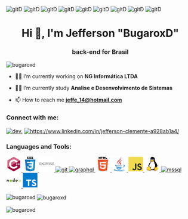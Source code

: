 ![gitD](https://user-images.githubusercontent.com/88409973/138533767-d38b402d-74ef-42da-ad1f-dda89a1be459.jpg)
![gitD](https://user-images.githubusercontent.com/88409973/138533767-d38b402d-74ef-42da-ad1f-dda89a1be459.jpg)
![gitD](https://user-images.githubusercontent.com/88409973/138533767-d38b402d-74ef-42da-ad1f-dda89a1be459.jpg)
![gitD](https://user-images.githubusercontent.com/88409973/138533767-d38b402d-74ef-42da-ad1f-dda89a1be459.jpg)
![gitD](https://user-images.githubusercontent.com/88409973/156623633-66f0ddb1-0463-4aac-8103-2ac18d6ef012.png)
![gitD](https://user-images.githubusercontent.com/88409973/138533767-d38b402d-74ef-42da-ad1f-dda89a1be459.jpg)
![gitD](https://user-images.githubusercontent.com/88409973/138533767-d38b402d-74ef-42da-ad1f-dda89a1be459.jpg)
![gitD](https://user-images.githubusercontent.com/88409973/138533767-d38b402d-74ef-42da-ad1f-dda89a1be459.jpg)
![gitD](https://user-images.githubusercontent.com/88409973/138533767-d38b402d-74ef-42da-ad1f-dda89a1be459.jpg)


                                      
<h1 align="center">Hi 🐙, I'm Jefferson "BugaroxD"</h1> 
<h3 align="center">back-end for Brasil </h3>

<p align="left"> <img src="https://komarev.com/ghpvc/?username=bugaroxd&label=Profile%20views&color=0e75b6&style=flat" alt="bugaroxd" /> </p>

- 👨‍💻 I’m currently working on **NG Informática LTDA**

- 👨‍🎓 I’m currently study **Analise e Desenvolvimento de Sistemas**

- 📫 How to reach me **jeffe_14@hotmail.com**

<h3 align="left">Connect with me:</h3>
<p align="left">
<a href="https://dev.to/dev." target="blank"><img align="center" src="https://cdn.jsdelivr.net/npm/simple-icons@3.0.1/icons/dev-dot-to.svg" alt="dev." height="30" width="40" /></a>
<a href="https://linkedin.com/in/https://www.linkedin.com/in/jefferson-clemente-a928ab1a4/" target="blank"><img align="center" src="https://raw.githubusercontent.com/rahuldkjain/github-profile-readme-generator/master/src/images/icons/Social/linked-in-alt.svg" alt="https://www.linkedin.com/in/jefferson-clemente-a928ab1a4/" height="30" width="40" /></a>
</p>

<h3 align="left">Languages and Tools:</h3>
<p align="left"> <a href="https://getbootstrap.com" target="_blank"> 
         <img src="https://raw.githubusercontent.com/devicons/devicon/master/icons/cplusplus/cplusplus-original.svg" alt="cplusplus" width="40" height="40"/> </a> <a href="https://www.w3schools.com/css/" target="_blank"> <img src="https://raw.githubusercontent.com/devicons/devicon/master/icons/css3/css3-original-wordmark.svg" alt="css3" width="40" height="40"/> </a> <a href="https://expressjs.com" target="_blank"> 
         <img src="https://raw.githubusercontent.com/devicons/devicon/master/icons/express/express-original-wordmark.svg" alt="express" width="40" height="40"/> </a> <a href="https://git-scm.com/" target="_blank"> 
         <img src="https://www.vectorlogo.zone/logos/git-scm/git-scm-icon.svg" alt="git" width="40" height="40"/> </a> <a href="https://graphql.org" target="_blank"> 
         <img src="https://www.vectorlogo.zone/logos/graphql/graphql-icon.svg" alt="graphql" width="40" height="40"/> </a> <a href="https://www.w3.org/html/" target="_blank"> 
         <img src="https://raw.githubusercontent.com/devicons/devicon/master/icons/html5/html5-original-wordmark.svg" alt="html5" width="40" height="40"/> </a> <a href="https://www.java.com" target="_blank"> 
         <img src="https://raw.githubusercontent.com/devicons/devicon/master/icons/java/java-original.svg" alt="java" width="40" height="40"/> </a> <a href="https://developer.mozilla.org/en-US/docs/Web/JavaScript" target="_blank"> <img src="https://raw.githubusercontent.com/devicons/devicon/master/icons/javascript/javascript-original.svg" alt="javascript" width="40" height="40"/> </a> <a href="https://www.linux.org/" target="_blank"> 
         <img src="https://raw.githubusercontent.com/devicons/devicon/master/icons/linux/linux-original.svg" alt="linux" width="40" height="40"/> </a> <a href="https://www.mongodb.com/" target="_blank"> 
         <img src="https://www.svgrepo.com/show/303229/microsoft-sql-server-logo.svg" alt="mssql" width="40" height="40"/> </a> <a href="https://nodejs.org" target="_blank"> 
         <img src="https://raw.githubusercontent.com/devicons/devicon/master/icons/nodejs/nodejs-original-wordmark.svg" alt="nodejs" width="40" height="40"/> </a> <a href="https://www.typescriptlang.org/" target="_blank"> 
         <img src="https://raw.githubusercontent.com/devicons/devicon/master/icons/typescript/typescript-original.svg" alt="typescript" width="40" height="40"/> </a> </p>

<p><img align="left" src="https://github-readme-stats.vercel.app/api/top-langs?username=bugaroxd&show_icons=true&locale=en&layout=compact" alt="bugaroxd" /></p>

<p>&nbsp;<img align="center" src="https://github-readme-stats.vercel.app/api?username=bugaroxd&show_icons=true&locale=en" alt="bugaroxd" /></p>

<p><img align="center" src="https://github-readme-streak-stats.herokuapp.com/?user=bugaroxd&" alt="bugaroxd" /></p>
